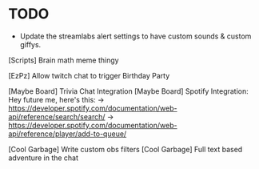 TODO
=====
* Update the streamlabs alert settings to have custom sounds & custom giffys.

[Scripts] Brain math meme thingy

[EzPz] Allow twitch chat to trigger Birthday Party

[Maybe Board] Trivia Chat Integration
[Maybe Board] Spotify Integration:
  Hey future me, here's this:
  -> https://developer.spotify.com/documentation/web-api/reference/search/search/
  -> https://developer.spotify.com/documentation/web-api/reference/player/add-to-queue/

[Cool Garbage] Write custom obs filters
[Cool Garbage] Full text based adventure in the chat
